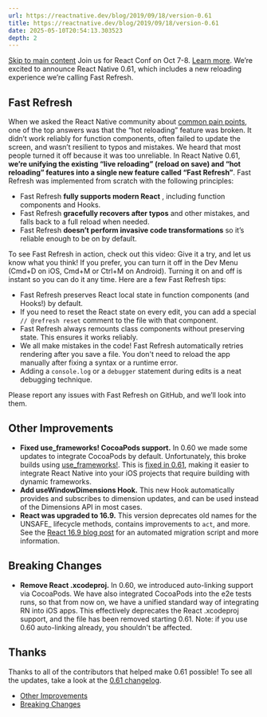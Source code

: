 ```yaml
---
url: https://reactnative.dev/blog/2019/09/18/version-0.61
title: https://reactnative.dev/blog/2019/09/18/version-0.61
date: 2025-05-10T20:54:13.303523
depth: 2
---
```


[Skip to main content](https://reactnative.dev/blog/2019/09/18/version-0.61#__docusaurus_skipToContent_fallback)
Join us for React Conf on Oct 7-8. [Learn more](https://conf.react.dev).
We’re excited to announce React Native 0.61, which includes a new reloading experience we’re calling Fast Refresh.
## Fast Refresh[​](https://reactnative.dev/blog/2019/09/18/version-0.61#fast-refresh "Direct link to Fast Refresh")
When we asked the React Native community about [common pain points](https://github.com/react-native-community/discussions-and-proposals/issues/64), one of the top answers was that the “hot reloading” feature was broken. It didn’t work reliably for function components, often failed to update the screen, and wasn’t resilient to typos and mistakes. We heard that most people turned it off because it was too unreliable.
In React Native 0.61, **we’re unifying the existing “live reloading” (reload on save) and “hot reloading” features into a single new feature called “Fast Refresh”**. Fast Refresh was implemented from scratch with the following principles:
  * Fast Refresh **fully supports modern React** , including function components and Hooks.
  * Fast Refresh **gracefully recovers after typos** and other mistakes, and falls back to a full reload when needed.
  * Fast Refresh **doesn’t perform invasive code transformations** so it’s reliable enough to be on by default.


To see Fast Refresh in action, check out this video:
Give it a try, and let us know what you think! If you prefer, you can turn it off in the Dev Menu (Cmd+D on iOS, Cmd+M or Ctrl+M on Android). Turning it on and off is instant so you can do it any time.
Here are a few Fast Refresh tips:
  * Fast Refresh preserves React local state in function components (and Hooks!) by default.
  * If you need to reset the React state on every edit, you can add a special `// @refresh reset` comment to the file with that component.
  * Fast Refresh always remounts class components without preserving state. This ensures it works reliably.
  * We all make mistakes in the code! Fast Refresh automatically retries rendering after you save a file. You don't need to reload the app manually after fixing a syntax or a runtime error.
  * Adding a `console.log` or a `debugger` statement during edits is a neat debugging technique.


Please report any issues with Fast Refresh on GitHub, and we’ll look into them.
## Other Improvements[​](https://reactnative.dev/blog/2019/09/18/version-0.61#other-improvements "Direct link to Other Improvements")
  * **Fixed use_frameworks! CocoaPods support.** In 0.60 we made some updates to integrate CocoaPods by default. Unfortunately, this broke builds using [use_frameworks!](https://guides.cocoapods.org/syntax/podfile.html#use_frameworks_bang). This is [fixed in 0.61](https://github.com/facebook/react-native/pull/25619), making it easier to integrate React Native into your iOS projects that require building with dynamic frameworks.
  * **Add useWindowDimensions Hook.** This new Hook automatically provides and subscribes to dimension updates, and can be used instead of the Dimensions API in most cases.
  * **React was upgraded to 16.9.** This version deprecates old names for the UNSAFE_ lifecycle methods, contains improvements to `act`, and more. See the [React 16.9 blog post](https://reactjs.org/blog/2019/08/08/react-v16.9.0.html) for an automated migration script and more information.


## Breaking Changes[​](https://reactnative.dev/blog/2019/09/18/version-0.61#breaking-changes "Direct link to Breaking Changes")
  * **Remove React .xcodeproj.** In 0.60, we introduced auto-linking support via CocoaPods. We have also integrated CocoaPods into the e2e tests runs, so that from now on, we have a unified standard way of integrating RN into iOS apps. This effectively deprecates the React .xcodeproj support, and the file has been removed starting 0.61. Note: if you use 0.60 auto-linking already, you shouldn't be affected.


## Thanks[​](https://reactnative.dev/blog/2019/09/18/version-0.61#thanks "Direct link to Thanks")
Thanks to all of the contributors that helped make 0.61 possible!
To see all the updates, take a look at the [0.61 changelog](https://github.com/facebook/react-native/blob/main/CHANGELOG.md#v0610).
  * [Other Improvements](https://reactnative.dev/blog/2019/09/18/version-0.61#other-improvements)
  * [Breaking Changes](https://reactnative.dev/blog/2019/09/18/version-0.61#breaking-changes)



